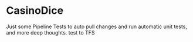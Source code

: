 # CasinoDice
Just some Pipeline Tests to auto pull changes and run automatic unit tests, and more deep thoughts.
test to TFS